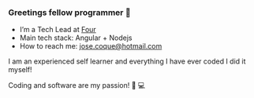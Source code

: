 ### Greetings fellow programmer 👋

- I’m a Tech Lead at [Four](paywithfour.com)
- Main tech stack: Angular + Nodejs
- How to reach me: jose.coque@hotmail.com

I am an experienced self learner and everything I have ever coded I did it myself!

Coding and software are my passion! :blue_heart: :computer:

